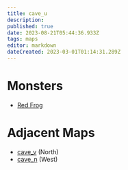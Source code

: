```yaml
---
title: cave_u
description: 
published: true
date: 2023-08-21T05:44:36.933Z
tags: maps
editor: markdown
dateCreated: 2023-03-01T01:14:31.289Z
---
```


# Monsters
 * [Red Frog](/monsters/red-frog)

# Adjacent Maps
 * [cave_v](/maps/cave_v) (North)
 * [cave_n](/maps/cave_n) (West)
